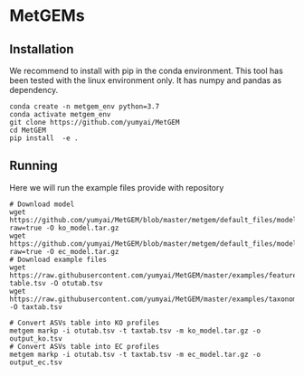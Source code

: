 # MetGEMs
## Installation
We recommend to install with pip in the conda environment. This tool has been tested with the linux environment only. It has numpy and pandas as dependency.
```
conda create -n metgem_env python=3.7
conda activate metgem_env
git clone https://github.com/yumyai/MetGEM
cd MetGEM
pip install  -e .
```

## Running
Here we will run the example files provide with repository
```
# Download model
wget https://github.com/yumyai/MetGEM/blob/master/metgem/default_files/models/kmodels/core.tar.gz?raw=true -O ko_model.tar.gz
wget https://github.com/yumyai/MetGEM/blob/master/metgem/default_files/models/emodels/core.tar.gz?raw=true -O ec_model.tar.gz
# Download example files
wget https://raw.githubusercontent.com/yumyai/MetGEM/master/examples/feature-table.tsv -O otutab.tsv
wget https://raw.githubusercontent.com/yumyai/MetGEM/master/examples/taxonomy_gg.tsv -O taxtab.tsv

# Convert ASVs table into KO profiles
metgem markp -i otutab.tsv -t taxtab.tsv -m ko_model.tar.gz -o output_ko.tsv
# Convert ASVs table into EC profiles
metgem markp -i otutab.tsv -t taxtab.tsv -m ec_model.tar.gz -o output_ec.tsv
```
